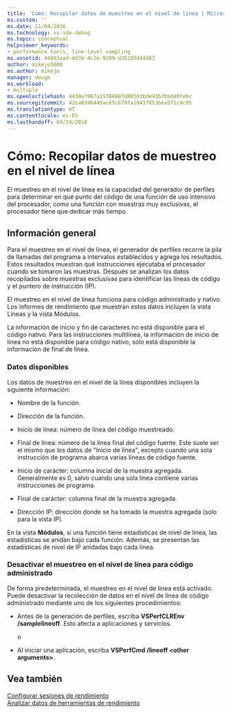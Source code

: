 ```yaml
---
title: 'Cómo: Recopilar datos de muestreo en el nivel de línea | Microsoft Docs'
ms.custom: ''
ms.date: 11/04/2016
ms.technology: vs-ide-debug
ms.topic: conceptual
helpviewer_keywords:
- performance tools, line-level sampling
ms.assetid: 44803aad-dd39-4c2e-9209-d35185d44983
author: mikejo5000
ms.author: mikejo
manager: douge
ms.workload:
- multiple
ms.openlocfilehash: 4438e7967a15384887d00503bde93b7bbd40fe6c
ms.sourcegitcommit: 42ea834b446ac65c679fa1043f853bea5f1c9c95
ms.translationtype: HT
ms.contentlocale: es-ES
ms.lasthandoff: 04/19/2018
---
```

# <a name="how-to-collect-line-level-sampling-data"></a>Cómo: Recopilar datos de muestreo en el nivel de línea
El muestreo en el nivel de línea es la capacidad del generador de perfiles para determinar en qué punto del código de una función de uso intensivo del procesador, como una función con muestras muy exclusivas, el procesador tiene que dedicar más tiempo.  
  
## <a name="overview"></a>Información general  
 Para el muestreo en el nivel de línea, el generador de perfiles recorre la pila de llamadas del programa a intervalos establecidos y agrega los resultados. Estos resultados muestran qué instrucciones ejecutaba el procesador cuando se tomaron las muestras. Después se analizan los datos recopilados sobre muestras exclusivas para identificar las líneas de código y el puntero de instrucción (IP).  
  
 El muestreo en el nivel de línea funciona para código administrado y nativo. Los informes de rendimiento que muestran estos datos incluyen la vista Líneas y la vista Módulos.  
  
 La información de inicio y fin de caracteres no está disponible para el código nativo. Para las instrucciones multilínea, la información de inicio de línea no está disponible para código nativo, solo está disponible la información de final de línea.  
  
### <a name="available-data"></a>Datos disponibles  
 Los datos de muestreo en el nivel de la línea disponibles incluyen la siguiente información:  
  
-   Nombre de la función.  
  
-   Dirección de la función.  
  
-   Inicio de línea: número de línea del código muestreado.  
  
-   Final de línea: número de la línea final del código fuente. Este suele ser el mismo que los datos de "Inicio de línea", excepto cuando una sola instrucción de programa abarca varias líneas de código fuente.  
  
-   Inicio de carácter: columna inicial de la muestra agregada. Generalmente es 0, salvo cuando una sola línea contiene varias instrucciones de programa.  
  
-   Final de carácter: columna final de la muestra agregada.  
  
-   Dirección IP: dirección donde se ha tomado la muestra agregada (solo para la vista IP).  
  
 En la vista **Módulos**, si una función tiene estadísticas de nivel de línea, las estadísticas se anidan bajo cada función. Además, se presentan las estadísticas de nivel de IP anidadas bajo cada línea.  
  
### <a name="turn-off-line-level-sampling-for-managed-code"></a>Desactivar el muestreo en el nivel de línea para código administrado  
 De forma predeterminada, el muestreo en el nivel de línea está activado. Puede desactivar la recolección de datos en el nivel de línea de código administrado mediante uno de los siguientes procedimientos:  
  
-   Antes de la generación de perfiles, escriba **VSPerfCLREnv /samplelineoff**. Esto afecta a aplicaciones y servicios.  
  
     o  
  
-   Al iniciar una aplicación, escriba **VSPerfCmd /lineoff \<other arguments>**.  
  
## <a name="see-also"></a>Vea también  
 [Configurar sesiones de rendimiento](../profiling/configuring-performance-sessions.md)   
 [Analizar datos de herramientas de rendimiento](../profiling/analyzing-performance-tools-data.md)